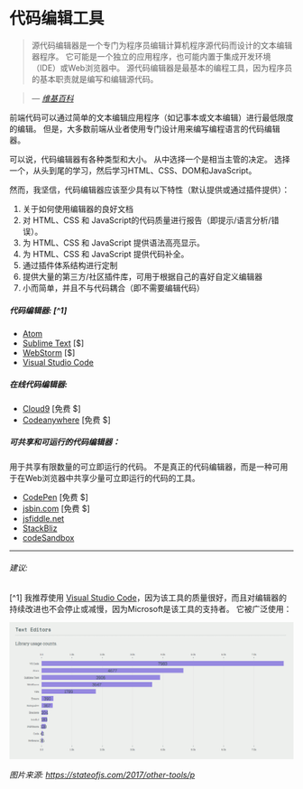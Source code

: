 # 代码编辑工具

> 源代码编辑器是一个专门为程序员编辑计算机程序源代码而设计的文本编辑器程序。 它可能是一个独立的应用程序，也可能内置于集成开发环境（IDE）或Web浏览器中。 源代码编辑器是最基本的编程工具，因为程序员的基本职责就是编写和编辑源代码。

><cite>&#8212; [维基百科](https://en.wikipedia.org/wiki/Source_code_editor)</cite>

前端代码可以通过简单的文本编辑应用程序（如记事本或文本编辑）进行最低限度的编辑。 但是，大多数前端从业者使用专门设计用来编写编程语言的代码编辑器。

可以说，代码编辑器有各种类型和大小。 从中选择一个是相当主管的决定。 选择一个，从头到尾的学习，然后学习HTML、CSS、DOM和JavaScript。

然而，我坚信，代码编辑器应该至少具有以下特性（默认提供或通过插件提供）：

1. 关于如何使用编辑器的良好文档
2. 对 HTML、CSS 和 JavaScript的代码质量进行报告（即提示/语言分析/错误）。
3. 为 HTML、CSS 和 JavaScript 提供语法高亮显示。
4. 为 HTML、CSS 和 JavaScript 提供代码补全。
5. 通过插件体系结构进行定制
6. 提供大量的第三方/社区插件库，可用于根据自己的喜好自定义编辑器
7. 小而简单，并且不与代码耦合（即不需要编辑代码）


##### 代码编辑器: [^1]

* [Atom](https://atom.io/)
* [Sublime Text](http://www.sublimetext.com/) [$]
* [WebStorm](https://www.jetbrains.com/webstorm/whatsnew/) [$]
* [Visual Studio Code](https://code.visualstudio.com/)

##### 在线代码编辑器:

* [Cloud9](https://c9.io) [免费 $]
* [Codeanywhere](https://codeanywhere.com) [免费 $]

##### 可共享和可运行的代码编辑器：

用于共享有限数量的可立即运行的代码。 不是真正的代码编辑器，而是一种可用于在Web浏览器中共享少量可立即运行的代码的工具。

* [CodePen](http://codepen.io/) [免费 $]
* [jsbin.com](http://jsbin.com/) [免费 $]
* [jsfiddle.net](http://jsfiddle.net/)
* [StackBliz](https://stackblitz.com/)
* [codeSandbox](https://codesandbox.io/)

***

###### 建议:

[^1] 我推荐使用 [Visual Studio Code](https://code.visualstudio.com/)，因为该工具的质量很好，而且对编辑器的持续改进也不会停止或减慢，因为Microsoft是该工具的支持者。 它被广泛使用：

![](../images/vscode.png "https://stateofjs.com/2017/other-tools/p")

<cite>图片来源: <a href="https://stateofjs.com/2017/other-tools/p">https://stateofjs.com/2017/other-tools/p</a></cite>

































